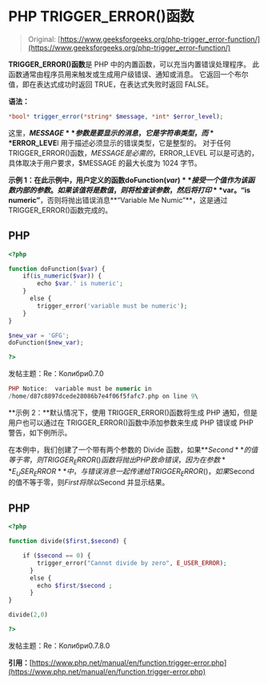 # PHP TRIGGER_ERROR()函数

> Original: [https://www.geeksforgeeks.org/php-trigger_error-function/](https://www.geeksforgeeks.org/php-trigger_error-function/)

**TRIGGER_ERROR()函数**是 PHP 中的内置函数，可以充当内置错误处理程序。 此函数通常由程序员用来触发或生成用户级错误、通知或消息。 它返回一个布尔值，即在表达式成功时返回 TRUE，在表达式失败时返回 FALSE。

**语法：**

```php
*bool* trigger_error(*string* $message, *int* $error_level);
```

这里，**$MESSAGE**参数是要显示的消息，它是字符串类型，而**$ERROR_LEVE**l 用于描述必须显示的错误类型，它是整型的。 对于任何 TRIGGER_ERROR()函数，$MESSAGE 是必需的，$ERROR_LEVEL 可以是可选的，具体取决于用户要求，$MESSAGE 的最大长度为 1024 字节。

**示例 1：**在此示例中，用户定义的函数**doFunction($var)**接受一个值作为该函数内部的参数。如果该值将是数值，则将检查该参数，然后将打印**$var。“is numeric”**，否则将抛出错误消息**“Variable Me Numic”**，这是通过 TRIGGER_ERROR()函数完成的。

## PHP

```php
<?php

function doFunction($var) {
    if(is_numeric($var)) {
        echo $var.' is numeric';
    } 
      else {
        trigger_error('variable must be numeric');
    }
}

$new_var = 'GFG';
doFunction($new_var);

?>
```

发帖主题：Re：Колибри0.7.0

```php
PHP Notice:  variable must be numeric in 
/home/d87c8897dcede28086b7e4f06f5fafc7.php on line 9\
```

**示例 2：**默认情况下，使用 TRIGGER_ERROR()函数将生成 PHP 通知，但是用户也可以通过在 TRIGGER_ERROR()函数中添加参数来生成 PHP 错误或 PHP 警告，如下例所示。

在本例中，我们创建了一个带有两个参数的 Divide 函数，如果**$Second**的值等于零，则 TRIGGER_ERROR()函数将抛出 PHP 致命错误，因为在参数**E_USER_ERROR**中，与错误消息一起传递给 TRIGGER_ERROR()，如果$Second 的值不等于零，则$First 将除以$Second 并显示结果。

## PHP

```php
<?php

function divide($first,$second) {

    if ($second == 0) {
        trigger_error("Cannot divide by zero", E_USER_ERROR);
      }
      else {
        echo $first/$second ;    
      }
}

divide(2,0)

?>
```

发帖主题：Re：Колибри0.7.8.0

**引用：**[https://www.php.net/manual/en/function.trigger-error.php](https://www.php.net/manual/en/function.trigger-error.php)